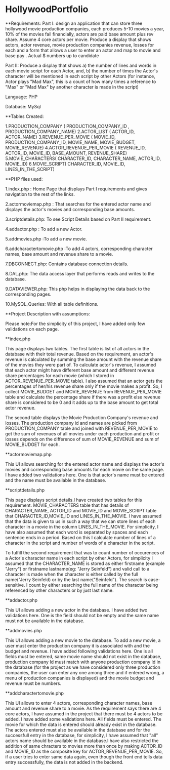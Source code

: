 # HollywoodPortfolio

**Requirements:
Part I: design an application that can store three hollywood movie production companies, each produces 5-10 movies a year, 10% of the movies fail financially, actors are paid base amount plus rev share. Assume 4 core actors per movie. Produce a display that shows actors, actor revenue, movie production companies revenue, losses for each and a form that allows a user to enter an actor and map to movie and base pay . Actual $ numbers up to candidate

Part II: Produce a display that shows a) the number of lines and words in each movie script for each Actor, and,  b) the number of times the Actor's character will be mentioned in each script by other Actors (for instance, Actor plays "Mad Max", this is a count of how many times a reference to "Max" or "Mad Max" by another character is made in the script)

Language: PHP

Database: MySql

**Tables Created: 

1.PRODUCTION_COMPANY ( PRODUCTION_COMPANY_ID , PRODUCTION_COMPANY_NAME)
2.ACTOR_LIST ( ACTOR_ID, ACTOR_NAME)
3.REVENUE_PER_MOVIE ( MOVIE_ID, PRODUCTION_COMPANY_ID, MOVIE_NAME, MOVIE_BUDGET, MOVIE_REVENUE)
4.ACTOR_REVENUE_PER_MOVIE ( REVENUE_ID, ACTOR_ID, MOVIE_ID, BASE_AMOUNT, REVENUE_SHARE)
5.MOVIE_CHARACTERS( CHARACTER_ID, CHARACTER_NAME, ACTOR_ID, MOVIE_ID)
6.MOVIE_SCRIPT( CHARACTER_ID, MOVIE_ID, LINES_IN_THE_SCRIPT)

**PHP files used:

1.index.php : Home Page that displays Part I requirements and gives navigation to the rest of the links.

2.actormoviemap.php : That searches for the entered actor name and displays the actor's movies and corresponding base amounts.

3.scriptdetails.php: To see Script Details based on Part II requirement.

4.addactor.php : To add a new Actor.

5.addmovies.php :To add a new movie.

6.addcharactertomovie.php :To add 4 actors, corresponding character names, base amount and revenue share to a movie.

7.DBCONNECT.php: Contains database connection details.

8.DAL.php: The data access layer that performs reads and writes to the database.

9.DATAVIEWER.php: This php helps in displaying the data back to the corresponding pages.

10.MySQL_Queries: With all table definitions.

**Project Description with assumptions:

Please note:For the simplicity of this project, I have added only few validations on each page.

**index.php

This page displays two tables. The first table is list of all actors in the database with their total revenue. Based on the requirement, an actor's revenue is calculated by summing the base amount with the revenue share of the movies they were part of. To calculate actor's revenue, I assumed that each actor might have different base amount and different revenue share percentages for each movie (which I stored in ACTOR_REVENUE_PER_MOVIE table). I also assumed that an actor gets the percentages of her/his revenue share only if the movie makes a profit. So, I collect MOVIE_BUDGET and MOVIE_REVENUE from REVENUE_PER_MOVIE table and calculate the percentage share if there was a profit else revenue share is considered to be 0 and it adds up to the base amount to get total actor revenue.

The second table displays the Movie Production Company's revenue and losses. The production company id and names are picked from PRODUCTION_COMPANY table and joined with REVENUE_PER_MOVIE to get the sum of revenues of all movies under each production and profit or losses depends on the difference of sum of MOVIE_REVENUE and sum of MOVIE_BUDGET for each.

**actormoviemap.php 

This UI allows searching for the entered actor name and displays the actor's movies and corresponding base amounts for each movie on the same page. I have added two validations here. One is that actor's name must be entered and the name must be available in the database.

**scriptdetails.php

This page displays script details.I have created two tables for this requirement. MOVIE_CHARACTERS table that has details of CHARACTER_NAME, ACTOR_ID and MOVIE_ID and MOVIE_SCRIPT table that CHARACTER_ID,MOVIE_ID and LINES_IN_THE_MOVIE. I have assumed that the data is given to us in such a way that we can store lines of each character in a movie in the column LINES_IN_THE_MOVIE. For simplicity, I have also assumed that each word is separated by spaces and each sentence ends in a period. Based on this I calculate number of lines of a character in the script and number of words of a character in the script. 

To fulfill the second requirement that was to count number of occurences of a Actor's character name in each script by other Actors, for simplicity I assumed that the CHARACTER_NAME is stored as either firstname (example "Jerry") or firstname lastname(eg: "Jerry Seinfeld") and valid call to a character is made when the character is either called by the full name("Jerry Seinfeld) or by the last name("Seinfeld"). The search is case-sensitive. I count by either searching the full name of the character being referenced by other characters or by just last name.  

**addactor.php

This UI allows adding a new actor in the database. I have added two validations here. One is the field should not be empty and the same name must not be available in the database.

**addmovies.php

This UI allows adding a new movie to the database. To add a new movie, a user must enter the production company it is associated with and the budget and revenue. I have added following validations here. One is all fields must be entered, same movie name should not exist in the database, production company Id must match with anyone production company Id in the database (for the project as we have considered only three production companies, the user can enter any one among three and if entered wrong, a menu of production companies is displayed) and the movie budget and revenue must be numbers.

**addcharactertomovie.php 

This UI allows to enter 4 actors, corresponding character names, base amount and revenue share to a movie. As the requirement says there are 4 core actors, I have assumed in the project that there must be 4 actors to be added.
I have added some validations here. All fields must be entered. The movie for which the data is entered should already exist in the database. The actors entered must also be available in the database and for the successfull entry in the database, for simplicity, I have assumed that "all" actors name should be available in the database.I have also restricted the addition of same chracters to movies more than once by making ACTOR_ID and MOVIE_ID as the composite key for ACTOR_REVENUE_PER_MOVIE. So, if a user tries to enter same data again, even though the front end tells data entry successfully, the data is not added in the backend.
